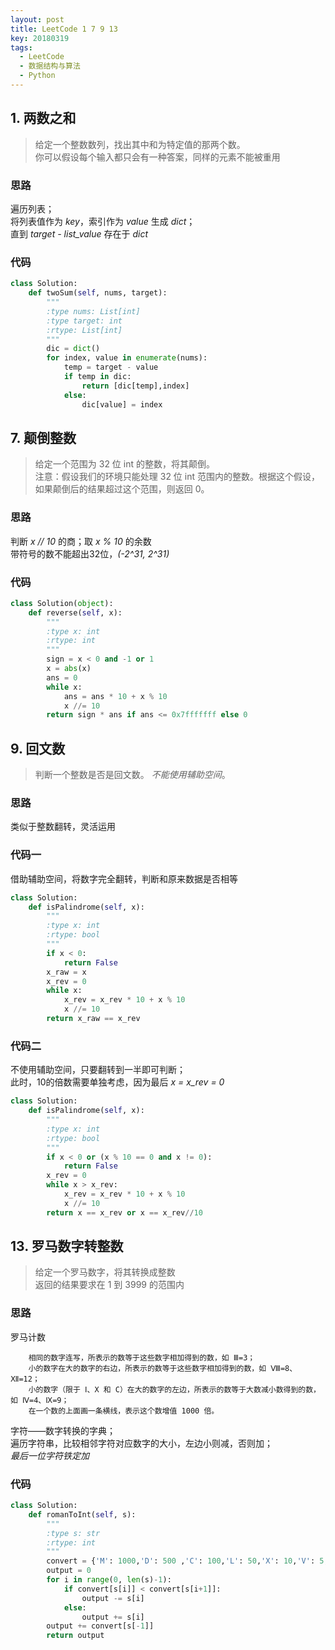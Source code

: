 ```yaml
---
layout: post
title: LeetCode 1 7 9 13
key: 20180319
tags: 
  - LeetCode
  - 数据结构与算法
  - Python
---
```


## 1. 两数之和
> 给定一个整数数列，找出其中和为特定值的那两个数。  
> 你可以假设每个输入都只会有一种答案，同样的元素不能被重用

### 思路
遍历列表；  
将列表值作为 _key_，索引作为 _value_ 生成 _dict_；  
直到 _target - list_value_ 存在于 _dict_

### 代码
```python
class Solution:
    def twoSum(self, nums, target):
        """
        :type nums: List[int]
        :type target: int
        :rtype: List[int]
        """
        dic = dict()
        for index, value in enumerate(nums):
            temp = target - value
            if temp in dic:
                return [dic[temp],index]
            else:
                dic[value] = index
```

## 7. 颠倒整数
> 给定一个范围为 32 位 int 的整数，将其颠倒。  
> 注意：假设我们的环境只能处理 32 位 int 范围内的整数。根据这个假设，如果颠倒后的结果超过这个范围，则返回 0。

### 思路
判断 _x // 10_ 的商；取 _x % 10_ 的余数   
带符号的数不能超出32位，_(-2^31, 2^31)_

### 代码
```python
class Solution(object):
    def reverse(self, x):
        """
        :type x: int
        :rtype: int
        """
        sign = x < 0 and -1 or 1
        x = abs(x)
        ans = 0
        while x:
            ans = ans * 10 + x % 10
            x //= 10
        return sign * ans if ans <= 0x7fffffff else 0
```

## 9. 回文数
> 判断一个整数是否是回文数。 *不能使用辅助空间*。

### 思路
类似于整数翻转，灵活运用

### 代码一
借助辅助空间，将数字完全翻转，判断和原来数据是否相等

```python
class Solution:
    def isPalindrome(self, x):
        """
        :type x: int
        :rtype: bool
        """
        if x < 0:
            return False
        x_raw = x
        x_rev = 0
        while x:
            x_rev = x_rev * 10 + x % 10
            x //= 10
        return x_raw == x_rev
```

### 代码二
不使用辅助空间，只要翻转到一半即可判断；  
此时，10的倍数需要单独考虑，因为最后 _x = x_rev = 0_

```python
class Solution:
    def isPalindrome(self, x):
        """
        :type x: int
        :rtype: bool
        """
        if x < 0 or (x % 10 == 0 and x != 0):
            return False
        x_rev = 0
        while x > x_rev:
            x_rev = x_rev * 10 + x % 10
            x //= 10
        return x == x_rev or x == x_rev//10
```

## 13. 罗马数字转整数
> 给定一个罗马数字，将其转换成整数  
> 返回的结果要求在 1 到 3999 的范围内

### 思路
罗马计数
```罗马数字采用七个罗马字母作数字，即Ⅰ（1）、X（10）、C（100）、M（1000）、V（5）、L（50）、D（500）。记数的方法：  
    相同的数字连写，所表示的数等于这些数字相加得到的数，如 Ⅲ=3；  
    小的数字在大的数字的右边，所表示的数等于这些数字相加得到的数，如 Ⅷ=8、Ⅻ=12；  
    小的数字（限于 Ⅰ、X 和 C）在大的数字的左边，所表示的数等于大数减小数得到的数，如 Ⅳ=4、Ⅸ=9；  
    在一个数的上面画一条横线，表示这个数增值 1000 倍。
```
字符——数字转换的字典；  
遍历字符串，比较相邻字符对应数字的大小，左边小则减，否则加；  
_最后一位字符铁定加_

### 代码
```python
class Solution:
    def romanToInt(self, s):
        """
        :type s: str
        :rtype: int
        """
        convert = {'M': 1000,'D': 500 ,'C': 100,'L': 50,'X': 10,'V': 5,'I': 1}
        output = 0
        for i in range(0, len(s)-1):
            if convert[s[i]] < convert[s[i+1]]:
                output -= s[i]
            else:
                output += s[i]
        output += convert[s[-1]]
        return output
```